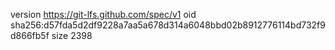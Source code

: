 version https://git-lfs.github.com/spec/v1
oid sha256:d57fda5d2df9228a7aa5a678d314a6048bbd02b8912776114bd732f9d866fb5f
size 2398
